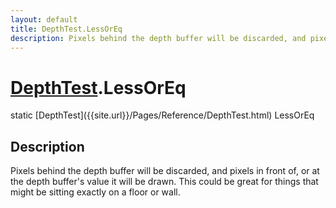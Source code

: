 ```yaml
---
layout: default
title: DepthTest.LessOrEq
description: Pixels behind the depth buffer will be discarded, and pixels in front of, or at the depth buffer's value it will be drawn. This could be great for things that might be sitting exactly on a floor or wall.
---
```

# [DepthTest]({{site.url}}/Pages/Reference/DepthTest.html).LessOrEq

<div class='signature' markdown='1'>
static [DepthTest]({{site.url}}/Pages/Reference/DepthTest.html) LessOrEq
</div>

## Description
Pixels behind the depth buffer will be discarded, and
pixels in front of, or at the depth buffer's value it will be
drawn. This could be great for things that might be sitting
exactly on a floor or wall.

